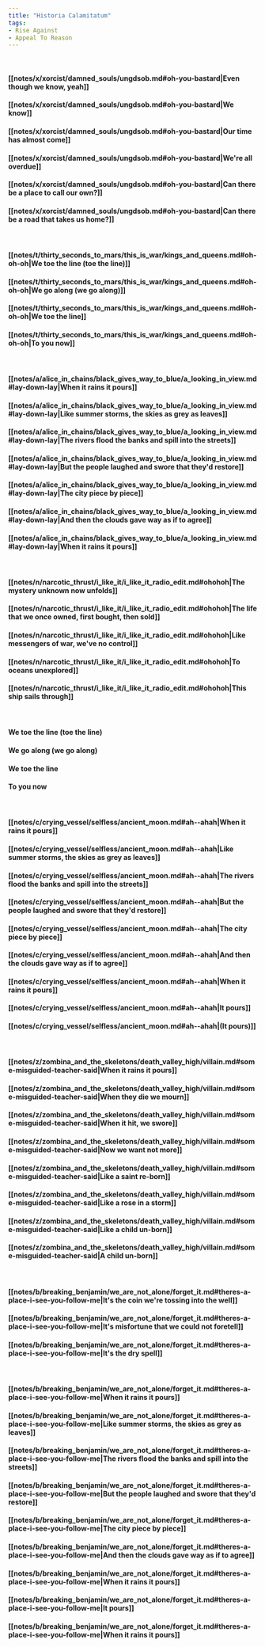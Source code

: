 ```yaml
---
title: "Historia Calamitatum"
tags:
- Rise Against
- Appeal To Reason
---
```

&nbsp;
#### [[notes/x/xorcist/damned_souls/ungdsob.md#oh-you-bastard|Even though we know, yeah]]
#### [[notes/x/xorcist/damned_souls/ungdsob.md#oh-you-bastard|We know]]
#### [[notes/x/xorcist/damned_souls/ungdsob.md#oh-you-bastard|Our time has almost come]]
#### [[notes/x/xorcist/damned_souls/ungdsob.md#oh-you-bastard|We're all overdue]]
#### [[notes/x/xorcist/damned_souls/ungdsob.md#oh-you-bastard|Can there be a place to call our own?]]
#### [[notes/x/xorcist/damned_souls/ungdsob.md#oh-you-bastard|Can there be a road that takes us home?]]
&nbsp;
#### [[notes/t/thirty_seconds_to_mars/this_is_war/kings_and_queens.md#oh-oh-oh|We toe the line (toe the line)]]
#### [[notes/t/thirty_seconds_to_mars/this_is_war/kings_and_queens.md#oh-oh-oh|We go along (we go along)]]
#### [[notes/t/thirty_seconds_to_mars/this_is_war/kings_and_queens.md#oh-oh-oh|We toe the line]]
#### [[notes/t/thirty_seconds_to_mars/this_is_war/kings_and_queens.md#oh-oh-oh|To you now]]
&nbsp;
#### [[notes/a/alice_in_chains/black_gives_way_to_blue/a_looking_in_view.md#lay-down-lay|When it rains it pours]]
#### [[notes/a/alice_in_chains/black_gives_way_to_blue/a_looking_in_view.md#lay-down-lay|Like summer storms, the skies as grey as leaves]]
#### [[notes/a/alice_in_chains/black_gives_way_to_blue/a_looking_in_view.md#lay-down-lay|The rivers flood the banks and spill into the streets]]
#### [[notes/a/alice_in_chains/black_gives_way_to_blue/a_looking_in_view.md#lay-down-lay|But the people laughed and swore that they'd restore]]
#### [[notes/a/alice_in_chains/black_gives_way_to_blue/a_looking_in_view.md#lay-down-lay|The city piece by piece]]
#### [[notes/a/alice_in_chains/black_gives_way_to_blue/a_looking_in_view.md#lay-down-lay|And then the clouds gave way as if to agree]]
#### [[notes/a/alice_in_chains/black_gives_way_to_blue/a_looking_in_view.md#lay-down-lay|When it rains it pours]]
&nbsp;
#### [[notes/n/narcotic_thrust/i_like_it/i_like_it_radio_edit.md#ohohoh|The mystery unknown now unfolds]]
#### [[notes/n/narcotic_thrust/i_like_it/i_like_it_radio_edit.md#ohohoh|The life that we once owned, first bought, then sold]]
#### [[notes/n/narcotic_thrust/i_like_it/i_like_it_radio_edit.md#ohohoh|Like messengers of war, we've no control]]
#### [[notes/n/narcotic_thrust/i_like_it/i_like_it_radio_edit.md#ohohoh|To oceans unexplored]]
#### [[notes/n/narcotic_thrust/i_like_it/i_like_it_radio_edit.md#ohohoh|This ship sails through]]
&nbsp;
#### We toe the line (toe the line)
#### We go along (we go along)
#### We toe the line
#### To you now
&nbsp;
#### [[notes/c/crying_vessel/selfless/ancient_moon.md#ah--ahah|When it rains it pours]]
#### [[notes/c/crying_vessel/selfless/ancient_moon.md#ah--ahah|Like summer storms, the skies as grey as leaves]]
#### [[notes/c/crying_vessel/selfless/ancient_moon.md#ah--ahah|The rivers flood the banks and spill into the streets]]
#### [[notes/c/crying_vessel/selfless/ancient_moon.md#ah--ahah|But the people laughed and swore that they'd restore]]
#### [[notes/c/crying_vessel/selfless/ancient_moon.md#ah--ahah|The city piece by piece]]
#### [[notes/c/crying_vessel/selfless/ancient_moon.md#ah--ahah|And then the clouds gave way as if to agree]]
#### [[notes/c/crying_vessel/selfless/ancient_moon.md#ah--ahah|When it rains it pours]]
#### [[notes/c/crying_vessel/selfless/ancient_moon.md#ah--ahah|It pours]]
#### [[notes/c/crying_vessel/selfless/ancient_moon.md#ah--ahah|(It pours)]]
&nbsp;
#### [[notes/z/zombina_and_the_skeletons/death_valley_high/villain.md#some-misguided-teacher-said|When it rains it pours]]
#### [[notes/z/zombina_and_the_skeletons/death_valley_high/villain.md#some-misguided-teacher-said|When they die we mourn]]
#### [[notes/z/zombina_and_the_skeletons/death_valley_high/villain.md#some-misguided-teacher-said|When it hit, we swore]]
#### [[notes/z/zombina_and_the_skeletons/death_valley_high/villain.md#some-misguided-teacher-said|Now we want not more]]
#### [[notes/z/zombina_and_the_skeletons/death_valley_high/villain.md#some-misguided-teacher-said|Like a saint re-born]]
#### [[notes/z/zombina_and_the_skeletons/death_valley_high/villain.md#some-misguided-teacher-said|Like a rose in a storm]]
#### [[notes/z/zombina_and_the_skeletons/death_valley_high/villain.md#some-misguided-teacher-said|Like a child un-born]]
#### [[notes/z/zombina_and_the_skeletons/death_valley_high/villain.md#some-misguided-teacher-said|A child un-born]]
&nbsp;
#### [[notes/b/breaking_benjamin/we_are_not_alone/forget_it.md#theres-a-place-i-see-you-follow-me|It's the coin we're tossing into the well]]
#### [[notes/b/breaking_benjamin/we_are_not_alone/forget_it.md#theres-a-place-i-see-you-follow-me|It's misfortune that we could not foretell]]
#### [[notes/b/breaking_benjamin/we_are_not_alone/forget_it.md#theres-a-place-i-see-you-follow-me|It's the dry spell]]
&nbsp;
#### [[notes/b/breaking_benjamin/we_are_not_alone/forget_it.md#theres-a-place-i-see-you-follow-me|When it rains it pours]]
#### [[notes/b/breaking_benjamin/we_are_not_alone/forget_it.md#theres-a-place-i-see-you-follow-me|Like summer storms, the skies as grey as leaves]]
#### [[notes/b/breaking_benjamin/we_are_not_alone/forget_it.md#theres-a-place-i-see-you-follow-me|The rivers flood the banks and spill into the streets]]
#### [[notes/b/breaking_benjamin/we_are_not_alone/forget_it.md#theres-a-place-i-see-you-follow-me|But the people laughed and swore that they'd restore]]
#### [[notes/b/breaking_benjamin/we_are_not_alone/forget_it.md#theres-a-place-i-see-you-follow-me|The city piece by piece]]
#### [[notes/b/breaking_benjamin/we_are_not_alone/forget_it.md#theres-a-place-i-see-you-follow-me|And then the clouds gave way as if to agree]]
#### [[notes/b/breaking_benjamin/we_are_not_alone/forget_it.md#theres-a-place-i-see-you-follow-me|When it rains it pours]]
#### [[notes/b/breaking_benjamin/we_are_not_alone/forget_it.md#theres-a-place-i-see-you-follow-me|It pours]]
#### [[notes/b/breaking_benjamin/we_are_not_alone/forget_it.md#theres-a-place-i-see-you-follow-me|When it rains it pours]]
